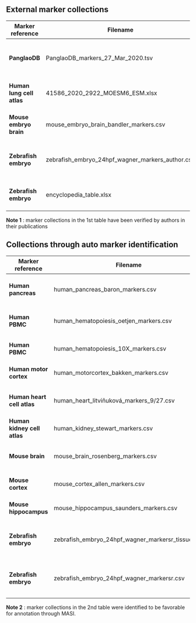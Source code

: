 ## External marker collections

| Marker reference | Filename | Description | Publication
| --- | ----------- | --------- | ----
| **PanglaoDB** | PanglaoDB_markers_27_Mar_2020.tsv | marker collection across major human/mouse cell types | Franzén et al., Database 2019
| **Human lung cell atlas** | 41586_2020_2922_MOESM6_ESM.xlsx | human lung | Travaglini et al., Nature 2020
| **Mouse embryo brain** | mouse_embryo_brain_bandler_markers.csv | 11 major cell types in mouse embryo brain | Bandler et al., Nature 2021
| **Zebrafish embryo** | zebrafish_embryo_24hpf_wagner_markers_author.csv | 72 refined subtypes in zebrafish embryo at 24hpf  | Wagner et al., Science 2018
| **Zebrafish embryo** | encyclopedia_table.xlsx | immune cell types across human tissues  | Conde et al., bioRxiv 2021

  **Note 1** : marker collections in the 1st table have been verified by authors in their publications

## Collections through auto marker identification

| Marker reference | Filename | Description | Publication
| --- | ----------- | --------- | ----
| **Human pancreas** | human_pancreas_baron_markers.csv | 8 cell types in human pancreatic islet | Baron et al., Cell Systems 2016
| **Human PBMC** | human_hematopoiesis_oetjen_markers.csv | 16 cell types in human hematopoiesis  | Oetjen et al., JCI Insight 2018
| **Human PBMC** | human_hematopoiesis_10X_markers.csv | 12 cell types in human hematopoiesis  | 10X Genomics
| **Human motor cortex** | human_motorcortex_bakken_markers.csv | 20 cell types in human motor cortex | Bakken et al., Nature 2021
| **Human heart cell atlas** | human_heart_litviňuková_markers_9/27.csv | 9 major cell types or 27 subtypes in human heart | Litviňuková et al., Nature 2020
| **Human kidney cell atlas** | human_kidney_stewart_markers.csv | 27 cell types in human adult kidney | Stewart et al., Science 2019
| **Mouse brain** | mouse_brain_rosenberg_markers.csv | 10 cell types in mouse brain  | Rosenberg et al., Science 2018
| **Mouse cortex** | mouse_cortex_allen_markers.csv | 23 cell types in mouse cortex  | Yao et al., Nature 2021
| **Mouse hippocampus** | mouse_hippocampus_saunders_markers.csv | 10 cell types in mouse brain  | Saunders et al., Cell 2018
| **Zebrafish embryo** | zebrafish_embryo_24hpf_wagner_markersr_tissue.csv | 8 major lineages in zebrafish embryo at 24hpf  | Wagner et al., Science 2018
| **Zebrafish embryo** | zebrafish_embryo_24hpf_wagner_markersr.csv | 30 major cell types in zebrafish embryo at 24hpf  | Wagner et al., Science 2018

   **Note 2** : marker collections in the 2nd table were identified to be favorable for annotation through MASI.
